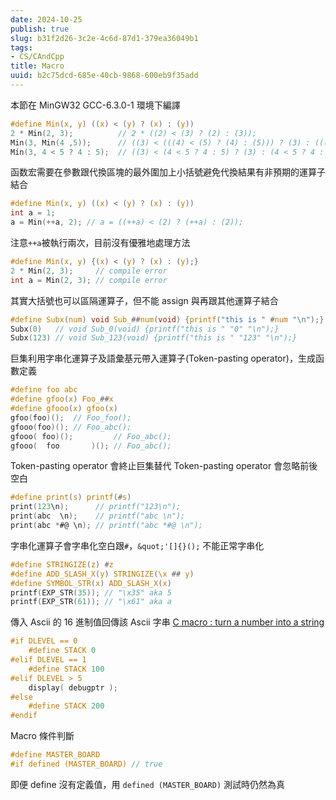 ```yaml
---
date: 2024-10-25
publish: true
slug: b31f2d26-3c2e-4c6d-87d1-379ea36049b1
tags:
- CS/CAndCpp
title: Macro
uuid: b2c75dcd-685e-40cb-9868-600eb9f35add
---
```

本節在 MinGW32 GCC-6.3.0-1 環境下編譯

```c
#define Min(x, y) ((x) < (y) ? (x) : (y))
2 * Min(2, 3);          // 2 * ((2) < (3) ? (2) : (3));
Min(3, Min(4 ,5));      // ((3) < (((4) < (5) ? (4) : (5))) ? (3) : (((4) < (5) ? (4) : (5))));
Min(3, 4 < 5 ? 4 : 5);  // ((3) < (4 < 5 ? 4 : 5) ? (3) : (4 < 5 ? 4 : 5))
```

函数宏需要在參數跟代換區塊的最外圍加上小括號避免代換結果有非預期的運算子結合

```c
#define Min(x, y) ((x) < (y) ? (x) : (y))
int a = 1;
a = Min(++a, 2); // a = ((++a) < (2) ? (++a) : (2));
```

注意`++a`被執行兩次，目前沒有優雅地處理方法

```c
#define Min(x, y) {(x) < (y) ? (x) : (y);}
2 * Min(2, 3);     // compile error
int a = Min(2, 3); // compile error
```

其實大括號也可以區隔運算子，但不能 assign 與再跟其他運算子結合

```c
#define Subx(num) void Sub_##num(void) {printf("this is " #num "\n");}
Subx(0)   // void Sub_0(void) {printf("this is " "0" "\n");}
Subx(123) // void Sub_123(void) {printf("this is " "123" "\n");}
```

巨集利用字串化運算子及語彙基元帶入運算子(Token-pasting operator)，生成函數定義

```c
#define foo abc
#define gfoo(x) Foo_##x
#define gfooo(x) gfoo(x)
gfoo(foo)();  // Foo_foo();
gfooo(foo)(); // Foo_abc();
gfooo( foo)();         // Foo_abc();
gfooo(  foo       )(); // Foo_abc();
```

Token-pasting operator 會終止巨集替代
Token-pasting operator 會忽略前後空白

```c
#define print(s) printf(#s)
print(123\n);      // printf("123\n");
print(abc  \n);    // printf("abc \n");
print(abc *#@ \n); // printf("abc *#@ \n");
```

字串化運算子會字串化空白跟`#`，`&quot;'[]{}();` 不能正常字串化

```c
#define STRINGIZE(z) #z
#define ADD_SLASH_X(y) STRINGIZE(\x ## y)
#define SYMBOL_STR(x) ADD_SLASH_X(x)
printf(EXP_STR(35)); // "\x35" aka 5
printf(EXP_STR(61)); // "\x61" aka a
```

傳入 Ascii 的 16 進制值回傳該 Ascii 字串
[C macro : turn a number into a string](https://stackoverflow.com/questions/1595544/c-macro-turn-a-number-into-a-string)

```c
#if DLEVEL == 0
    #define STACK 0
#elif DLEVEL == 1
    #define STACK 100
#elif DLEVEL > 5
    display( debugptr );
#else
    #define STACK 200
#endif
```

Macro 條件判斷

```c
#define MASTER_BOARD
#if defined (MASTER_BOARD) // true
```

即便 define 沒有定義值，用 `defined (MASTER_BOARD)` 測試時仍然為真
